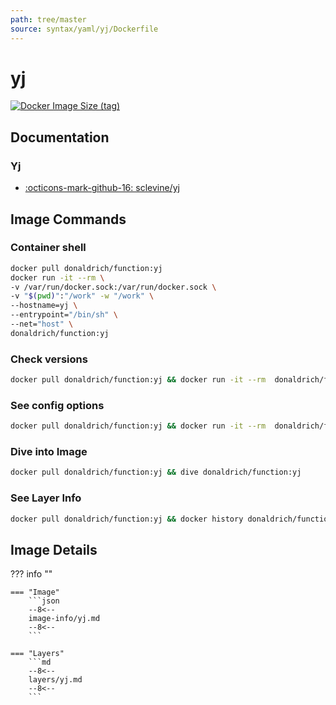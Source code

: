 ```yaml
---
path: tree/master
source: syntax/yaml/yj/Dockerfile
---
```


# yj

[![Docker Image Size (tag)](https://img.shields.io/docker/image-size/donaldrich/function/yj?color=blue&label=donaldrich/function:yj&logo=docker&style=flat-square)](https://hub.docker.com/r/donaldrich/function/yj)

## Documentation

### Yj

- [:octicons-mark-github-16: sclevine/yj](https://github.com/sclevine/yj)

## Image Commands

### Container shell

```sh
docker pull donaldrich/function:yj
docker run -it --rm \
-v /var/run/docker.sock:/var/run/docker.sock \
-v "$(pwd)":"/work" -w "/work" \
--hostname=yj \
--entrypoint="/bin/sh" \
--net="host" \
donaldrich/function:yj
```

### Check versions

```sh
docker pull donaldrich/function:yj && docker run -it --rm  donaldrich/function:yj validate
```

### See config options

```sh
docker pull donaldrich/function:yj && docker run -it --rm  donaldrich/function:yj help
```

### Dive into Image

```sh
docker pull donaldrich/function:yj && dive donaldrich/function:yj
```

### See Layer Info

```sh
docker pull donaldrich/function:yj && docker history donaldrich/function:yj
```

## Image Details

??? info ""

    === "Image"
        ```json
        --8<--
        image-info/yj.md
        --8<--
        ```

    === "Layers"
        ```md
        --8<--
        layers/yj.md
        --8<--
        ```
